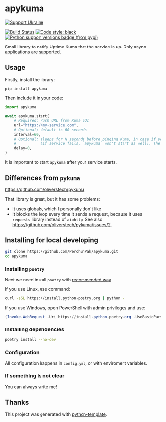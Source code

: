 # apykuma

[![Support Ukraine](https://badgen.net/badge/support/UKRAINE/?color=0057B8&labelColor=FFD700)](https://www.gov.uk/government/news/ukraine-what-you-can-do-to-help)

[![Build Status](https://github.com/PerchunPak/apykuma/actions/workflows/test.yml/badge.svg?branch=master)](https://github.com/PerchunPak/apykuma/actions?query=workflow%3Atest)
[![Code style: black](https://img.shields.io/badge/code%20style-black-000000.svg)](https://github.com/psf/black)
[![Python support versions badge (from pypi)](https://img.shields.io/pypi/pyversions/apykuma)](https://www.python.org/downloads/)

Small library to notify Uptime Kuma that the service is up.
Only async applications are supported.

## Usage

Firstly, install the library:

```bash
pip install apykuma
```

Then include it in your code:

```python
import apykuma

await apykuma.start(
    # Required; Push URL from Kuma GUI
    url="https://my-service.com",
    # Optional; default is 60 seconds
    interval=60,
    # Optional; sleeps for N seconds before pinging Kuma, in case if you run `apykuma` right before starting your service
    #           (if service fails, `apykuma` won't start as well). The recommended value is 10 seconds
    delay=0,
)
```

It is important to start `apykuma` after your service starts.

## Differences from `pykuma`

https://github.com/oliverstech/pykuma

That library is great, but it has some problems:

- It uses globals, which I personally don't like
- It blocks the loop every time it sends a request, because it uses `requests` library instead of `aiohttp`. See also https://github.com/oliverstech/pykuma/issues/2.

## Installing for local developing

```bash
git clone https://github.com/PerchunPak/apykuma.git
cd apykuma
```

### Installing `poetry`

Next we need install `poetry` with [recommended way](https://python-poetry.org/docs/master/#installation).

If you use Linux, use command:

```bash
curl -sSL https://install.python-poetry.org | python -
```

If you use Windows, open PowerShell with admin privileges and use:

```powershell
(Invoke-WebRequest -Uri https://install.python-poetry.org -UseBasicParsing).Content | python -
```

### Installing dependencies

```bash
poetry install --no-dev
```

### Configuration

All configuration happens in `config.yml`, or with enviroment variables.

### If something is not clear

You can always write me!

## Thanks

This project was generated with [python-template](https://github.com/PerchunPak/python-template).
